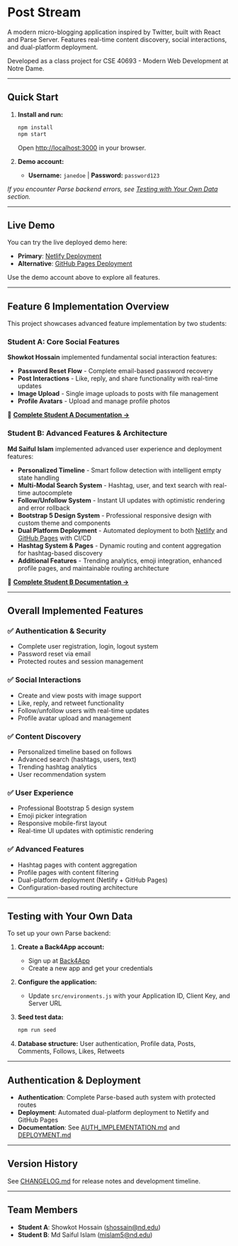 
# Post Stream

A modern micro-blogging application inspired by Twitter, built with React and Parse Server. Features real-time content discovery, social interactions, and dual-platform deployment.

Developed as a class project for CSE 40693 - Modern Web Development at Notre Dame.

---

## Quick Start

1. **Install and run:**
   ```bash
   npm install
   npm start
   ```
   Open [http://localhost:3000](http://localhost:3000) in your browser.

2. **Demo account:**
   - **Username:** `janedoe` | **Password:** `password123`

*If you encounter Parse backend errors, see [Testing with Your Own Data](#testing-with-your-own-data) section.*

---

## Live Demo

You can try the live deployed demo here:
- **Primary**: [Netlify Deployment](https://spectacular-wisp-d472d3.netlify.app/)
- **Alternative**: [GitHub Pages Deployment](https://saifulislampi.github.io/post-stream/)

Use the demo account above to explore all features.

---

## Feature 6 Implementation Overview

This project showcases advanced feature implementation by two students:

### Student A: Core Social Features
**Showkot Hossain** implemented fundamental social interaction features:
- **Password Reset Flow** - Complete email-based password recovery
- **Post Interactions** - Like, reply, and share functionality with real-time updates
- **Image Upload** - Single image uploads to posts with file management
- **Profile Avatars** - Upload and manage profile photos

📄 **[Complete Student A Documentation →](Feature6-StudentA.md)**

### Student B: Advanced Features & Architecture  
**Md Saiful Islam** implemented advanced user experience and deployment features:
- **Personalized Timeline** - Smart follow detection with intelligent empty state handling
- **Multi-Modal Search System** - Hashtag, user, and text search with real-time autocomplete
- **Follow/Unfollow System** - Instant UI updates with optimistic rendering and error rollback
- **Bootstrap 5 Design System** - Professional responsive design with custom theme and components
- **Dual Platform Deployment** - Automated deployment to both [Netlify](https://spectacular-wisp-d472d3.netlify.app/) and [GitHub Pages](https://saifulislampi.github.io/post-stream/) with CI/CD
- **Hashtag System & Pages** - Dynamic routing and content aggregation for hashtag-based discovery
- **Additional Features** - Trending analytics, emoji integration, enhanced profile pages, and maintainable routing architecture

📄 **[Complete Student B Documentation →](Feature6-StudentB.md)**

---

## Overall Implemented Features

### ✅ **Authentication & Security**
- Complete user registration, login, logout system
- Password reset via email
- Protected routes and session management

### ✅ **Social Interactions**
- Create and view posts with image support
- Like, reply, and retweet functionality
- Follow/unfollow users with real-time updates
- Profile avatar upload and management

### ✅ **Content Discovery**  
- Personalized timeline based on follows
- Advanced search (hashtags, users, text)
- Trending hashtag analytics
- User recommendation system

### ✅ **User Experience**
- Professional Bootstrap 5 design system
- Emoji picker integration
- Responsive mobile-first layout
- Real-time UI updates with optimistic rendering

### ✅ **Advanced Features**
- Hashtag pages with content aggregation  
- Profile pages with content filtering
- Dual-platform deployment (Netlify + GitHub Pages)
- Configuration-based routing architecture

---

## Testing with Your Own Data

To set up your own Parse backend:

1. **Create a Back4App account:**
   - Sign up at [Back4App](https://www.back4app.com/)
   - Create a new app and get your credentials

2. **Configure the application:**
   - Update `src/environments.js` with your Application ID, Client Key, and Server URL

3. **Seed test data:**
   ```bash
   npm run seed
   ```

4. **Database structure:** User authentication, Profile data, Posts, Comments, Follows, Likes, Retweets

---

## Authentication & Deployment

- **Authentication**: Complete Parse-based auth system with protected routes
- **Deployment**: Automated dual-platform deployment to Netlify and GitHub Pages
- **Documentation**: See [AUTH_IMPLEMENTATION.md](AUTH_IMPLEMENTATION.md) and [DEPLOYMENT.md](DEPLOYMENT.md)

---

## Version History

See [CHANGELOG.md](./CHANGELOG.md) for release notes and development timeline.

---

## Team Members

- **Student A**: Showkot Hossain (shossain@nd.edu)
- **Student B**: Md Saiful Islam (mislam5@nd.edu)
